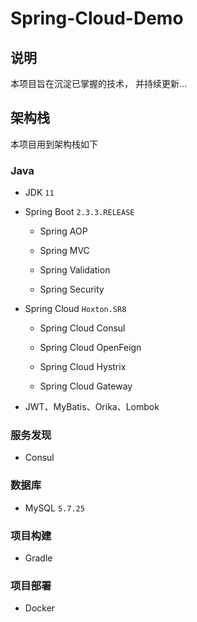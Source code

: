# Spring-Cloud-Demo

## 说明

本项目旨在沉淀已掌握的技术， 并持续更新...

## 架构栈

本项目用到架构栈如下

### Java

* JDK `11`

* Spring Boot `2.3.3.RELEASE`

    * Spring AOP

    * Spring MVC

    * Spring Validation

    * Spring Security

* Spring Cloud `Hoxton.SR8`

    * Spring Cloud Consul

    * Spring Cloud OpenFeign

    * Spring Cloud Hystrix

    * Spring Cloud Gateway


* JWT、MyBatis、Orika、Lombok

### 服务发现

* Consul

### 数据库

* MySQL `5.7.25`

### 项目构建

* Gradle

### 项目部署

* Docker